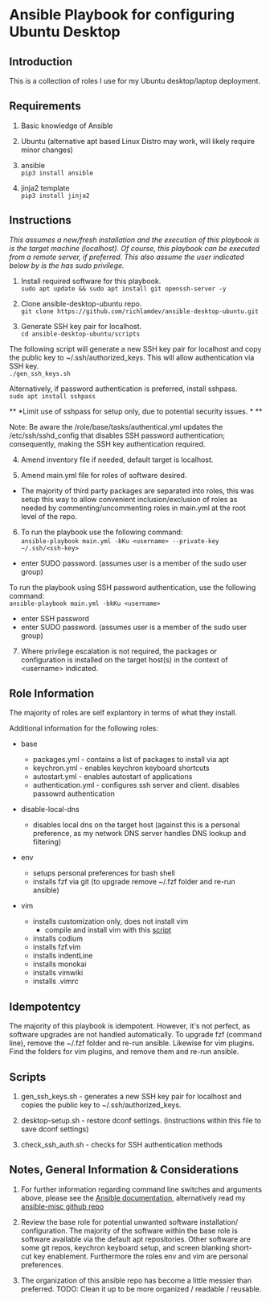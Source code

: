 # Ansible Playbook for configuring Ubuntu Desktop

## Introduction

This is a collection of roles I use for my Ubuntu desktop/laptop deployment.


## Requirements

1) Basic knowledge of Ansible

2) Ubuntu (alternative apt based Linux Distro may work, will likely require
minor changes)

3) ansible\
`pip3 install ansible`

4) jinja2 template\
`pip3 install jinja2`


## Instructions

*This assumes a new/fresh installation and the execution of this playbook is
is the target machine (localhost).  Of course, this playbook can be executed
from a remote server, if preferred.  This also assume the user indicated
below by <username> is the has sudo privilege.*

1. Install required software for this playbook.\
`sudo apt update && sudo apt install git openssh-server -y`

2. Clone ansible-desktop-ubuntu repo.\
`git clone https://github.com/richlamdev/ansible-desktop-ubuntu.git`

3. Generate SSH key pair for localhost.\
`cd ansible-desktop-ubuntu/scripts`

The following script will generate a new SSH key pair for localhost and copy
the public key to ~/.ssh/authorized_keys.  This will allow authentication
via SSH key.\
`./gen_ssh_keys.sh`

Alternatively, if password authentication is preferred, install sshpass.\
`sudo apt install sshpass`

** *Limit use of sshpass for setup only, due to potential security issues. * **

Note: Be aware the /role/base/tasks/authentical.yml updates the
/etc/ssh/sshd_config that disables SSH password authentication; consequently,
making the SSH key authentication required.

4. Amend inventory file if needed, default target is localhost.

5. Amend main.yml file for roles of software desired.

* The majority of third party packages are separated into roles, this was
setup this way to allow convenient inclusion/exclusion of roles as needed by
commenting/uncommenting roles in main.yml at the root level of the repo.

6. To run the playbook use the following command:\
`ansible-playbook main.yml -bKu <username> --private-key ~/.ssh/<ssh-key>`
  * enter SUDO password. (assumes user is a member of the sudo user group)

To run the playbook using SSH password authentication, use the following
command:\
`ansible-playbook main.yml -bkKu <username>`
  * enter SSH password
  * enter SUDO password. (assumes user is a member of the sudo user group)

7. Where privilege escalation is not required, the packages or configuration is
installed on the target host(s) in the context of \<username\> indicated.


## Role Information

The majority of roles are self explantory in terms of what they install.

Additional information for the following roles:

* base
  * packages.yml - contains a list of packages to install via apt
  * keychron.yml - enables keychron keyboard shortcuts
  * autostart.yml - enables autostart of applications
  * authentication.yml - configures ssh server and client.
                         disables passowrd authentication
* disable-local-dns
  * disables local dns on the target host
    (against this is a personal preference, as my network DNS server handles
    DNS lookup and filtering)

* env
  * setups personal preferences for bash shell
  * installs fzf via git (to upgrade remove ~/.fzf folder and re-run ansible)

* vim
  * installs customization only, does not install vim
    * compile and install vim with this [script](https://github.com/richlamdev/vim-compile)
  * installs codium
  * installs fzf.vim
  * installs indentLine
  * installs monokai
  * installs vimwiki
  * installs .vimrc


## Idempotentcy

The majority of this playbook is idempotent.  However, it's not perfect, as
software upgrades are not handled automatically.  To upgrade fzf (command line),
remove the ~/.fzf folder and re-run ansible.   Likewise for vim plugins.
Find the folders for vim plugins, and remove them and re-run ansible.


## Scripts

1. gen_ssh_keys.sh - generates a new SSH key pair for localhost and copies
the public key to ~/.ssh/authorized_keys.

2. desktop-setup.sh - restore dconf settings.  (instructions within this file
to save dconf settings)

3. check_ssh_auth.sh - checks for SSH authentication methods


## Notes, General Information & Considerations

1. For further information regarding command line switches and arguments above,
please see the [Ansible documentation](https://docs.ansible.com/ansible/latest/cli/ansible-playbook.html),
alternatively read my [ansible-misc github repo](https://github.com/richlamdev/ansible-misc.git)

2. Review the base role for potential unwanted software installation/
configuration.  The majority of the software within the base role is software
available via the default apt repositories.  Other software are some git repos,
keychron keyboard setup, and screen blanking short-cut key enablement.
Furthermore the roles env and vim are personal preferences.

3. The organization of this ansible repo has become a little messier than
preferred.  TODO: Clean it up to be more organized / readable / reusable.
